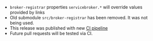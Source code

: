 * `broker-registrar` properties `servicebroker.*` will override values provided by links
* Old submodule `src/broker-registrar` has been removed. It was not being used.
* This release was published with new [CI pipeline](https://ci.starkandwayne.com/teams/main/pipelines/broker-registrar-boshrelease)
* Future pull requests will be tested via CI.

